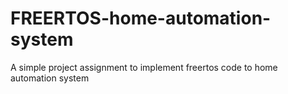 # FREERTOS-home-automation-system
A simple project assignment to implement freertos code to home automation system
